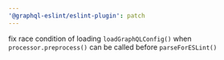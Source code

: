 ```yaml
---
'@graphql-eslint/eslint-plugin': patch
---
```


fix race condition of loading `loadGraphQLConfig()` when `processor.preprocess()` can be called before `parseForESLint()`
